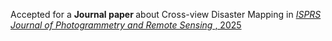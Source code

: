 Accepted for a <b>Journal paper </b> about Cross-view Disaster Mapping in <a href="https://doi.org/10.1016/j.isprsjprs.2025.01.003"><em>ISPRS Journal of Photogrammetry and Remote Sensing </em>, 2025</a>
